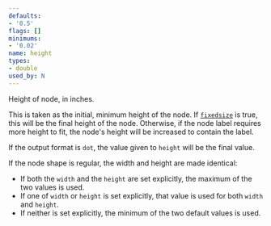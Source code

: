 ```yaml
---
defaults:
- '0.5'
flags: []
minimums:
- '0.02'
name: height
types:
- double
used_by: N
---
```

Height of node, in inches.

This is taken as the initial, minimum height of the node. If
[`fixedsize`](#d:fixedsize) is true, this will be the final height of the
node. Otherwise, if the node label requires more height to fit, the node's height
will be increased to contain the label.

If the output format is `dot`, the value given to `height` will be the final
value.

If the node shape is regular, the width and height are made identical:

* If both the `width` and the `height` are set explicitly, the maximum of the
  two values is used.
* If one of `width` or `height` is set explicitly, that value is
  used for both `width` and `height`.
* If neither is set explicitly, the minimum of the two default values
  is used.
